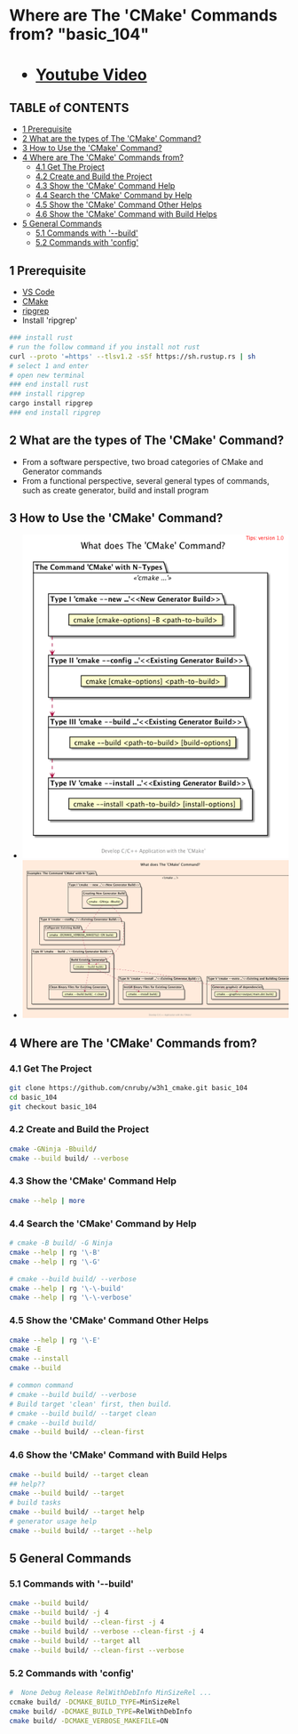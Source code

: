 <h1>Where are The 'CMake' Commands from? "basic_104"<h1/>

* [Youtube Video](https://youtu.be/Dkfdqyeh4OM)


<h2>TABLE of CONTENTS</h2>

- [1 Prerequisite](#1-prerequisite)
- [2 What are the types of The 'CMake' Command?](#2-what-are-the-types-of-the-cmake-command)
- [3 How to Use the 'CMake' Command?](#3-how-to-use-the-cmake-command)
- [4 Where are The 'CMake' Commands from?](#4-where-are-the-cmake-commands-from)
  - [4.1 Get The Project](#41-get-the-project)
  - [4.2 Create and Build the Project](#42-create-and-build-the-project)
  - [4.3 Show the 'CMake' Command Help](#43-show-the-cmake-command-help)
  - [4.4 Search the 'CMake' Command by Help](#44-search-the-cmake-command-by-help)
  - [4.5 Show the 'CMake' Command Other Helps](#45-show-the-cmake-command-other-helps)
  - [4.6 Show the 'CMake' Command with Build Helps](#46-show-the-cmake-command-with-build-helps)
- [5 General Commands](#5-general-commands)
  - [5.1 Commands with '--build'](#51-commands-with---build)
  - [5.2 Commands with 'config'](#52-commands-with-config)

## 1 Prerequisite
- [VS Code](https://code.visualstudio.com/)
- [CMake](https://cmake.org/)
- [ripgrep](https://github.com/BurntSushi/ripgrep)
- Install 'ripgrep'
```bash
### install rust
# run the follow command if you install not rust
curl --proto '=https' --tlsv1.2 -sSf https://sh.rustup.rs | sh
# select 1 and enter
# open new terminal
### end install rust
### install ripgrep
cargo install ripgrep
### end install ripgrep
```



## 2 What are the types of The 'CMake' Command?
- From a software perspective, two broad categories of CMake and Generator commands
- From a functional perspective, several general types of commands, such as create generator, build and install program



## 3 How to Use the 'CMake' Command?
- ![image](./docs/what/what.png)
- ![image](./docs/what-example/what-example.png)



## 4 Where are The 'CMake' Commands from?




### 4.1 Get The Project
```bash
git clone https://github.com/cnruby/w3h1_cmake.git basic_104
cd basic_104
git checkout basic_104
```



### 4.2 Create and Build the Project
```bash
cmake -GNinja -Bbuild/
cmake --build build/ --verbose
```



### 4.3 Show the 'CMake' Command Help
```bash
cmake --help | more
```



### 4.4 Search the 'CMake' Command by Help
```bash
# cmake -B build/ -G Ninja
cmake --help | rg '\-B'
cmake --help | rg '\-G'
```

```bash
# cmake --build build/ --verbose
cmake --help | rg '\-\-build'
cmake --help | rg '\-\-verbose'
```



### 4.5 Show the 'CMake' Command Other Helps
```bash
cmake --help | rg '\-E'
cmake -E
cmake --install
cmake --build
```

```bash
# common command
# cmake --build build/ --verbose
# Build target 'clean' first, then build.
# cmake --build build/ --target clean
# cmake --build build/
cmake --build build/ --clean-first
```



### 4.6 Show the 'CMake' Command with Build Helps
```bash
cmake --build build/ --target clean
## help??
cmake --build build/ --target
# build tasks
cmake --build build/ --target help
# generator usage help
cmake --build build/ --target --help
```



## 5 General Commands



### 5.1 Commands with '--build'
```bash
cmake --build build/
cmake --build build/ -j 4
cmake --build build/ --clean-first -j 4
cmake --build build/ --verbose --clean-first -j 4
cmake --build build/ --target all
cmake --build build/ --clean-first --verbose
```



### 5.2 Commands with 'config'
```bash
#  None Debug Release RelWithDebInfo MinSizeRel ...
ccmake build/ -DCMAKE_BUILD_TYPE=MinSizeRel
cmake build/ -DCMAKE_BUILD_TYPE=RelWithDebInfo
cmake build/ -DCMAKE_VERBOSE_MAKEFILE=ON
```